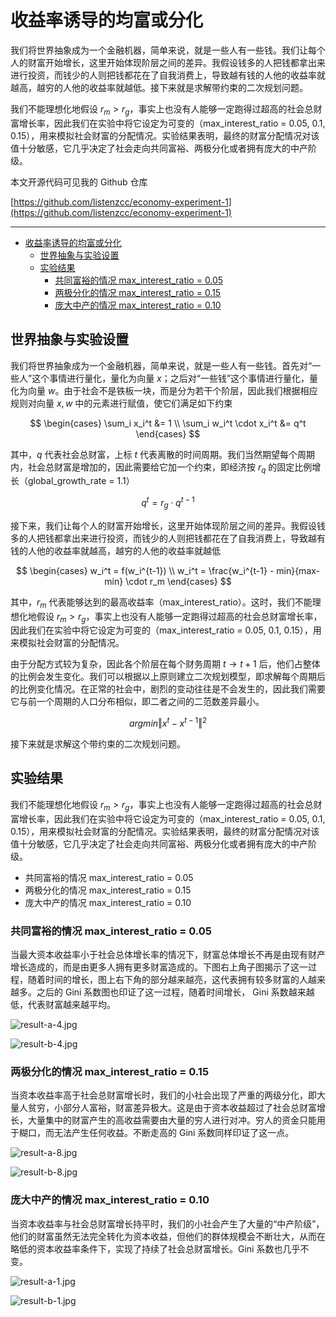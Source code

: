 # 收益率诱导的均富或分化

我们将世界抽象成为一个金融机器，简单来说，就是一些人有一些钱。我们让每个人的财富开始增长，这里开始体现阶层之间的差异。我假设钱多的人把钱都拿出来进行投资，而钱少的人则把钱都花在了自我消费上，导致越有钱的人他的收益率就越高，越穷的人他的收益率就越低。接下来就是求解带约束的二次规划问题。

我们不能理想化地假设 $r_m \gt r_g$，事实上也没有人能够一定跑得过超高的社会总财富增长率，因此我们在实验中将它设定为可变的（max_interest_ratio = 0.05, 0.1, 0.15），用来模拟社会财富的分配情况。实验结果表明，最终的财富分配情况对该值十分敏感，它几乎决定了社会走向共同富裕、两极分化或者拥有庞大的中产阶级。

本文开源代码可见我的 Github 仓库

[https://github.com/listenzcc/economy-experiment-1](https://github.com/listenzcc/economy-experiment-1)

---
- [收益率诱导的均富或分化](#收益率诱导的均富或分化)
  - [世界抽象与实验设置](#世界抽象与实验设置)
  - [实验结果](#实验结果)
    - [共同富裕的情况 max\_interest\_ratio = 0.05](#共同富裕的情况-max_interest_ratio--005)
    - [两极分化的情况 max\_interest\_ratio = 0.15](#两极分化的情况-max_interest_ratio--015)
    - [庞大中产的情况 max\_interest\_ratio = 0.10](#庞大中产的情况-max_interest_ratio--010)


## 世界抽象与实验设置

我们将世界抽象成为一个金融机器，简单来说，就是一些人有一些钱。首先对“一些人”这个事情进行量化，量化为向量 $x$；之后对“一些钱”这个事情进行量化，量化为向量 $w$。由于社会不是铁板一块，而是分为若干个阶层，因此我们根据相应规则对向量 $x, w$ 中的元素进行赋值，使它们满足如下约束

$$
\begin{cases}
\sum_i x_i^t &= 1 \\
\sum_i w_i^t \cdot x_i^t &= q^t
\end{cases}
$$

其中，$q$ 代表社会总财富，上标 $t$ 代表离散的时间周期。我们当然期望每个周期内，社会总财富是增加的，因此需要给它加一个约束，即经济按 $r_q$ 的固定比例增长（global_growth_rate = 1.1）

$$
q^t = r_g \cdot q^{t-1}
$$

接下来，我们让每个人的财富开始增长，这里开始体现阶层之间的差异。我假设钱多的人把钱都拿出来进行投资，而钱少的人则把钱都花在了自我消费上，导致越有钱的人他的收益率就越高，越穷的人他的收益率就越低

$$
\begin{cases}
w_i^t = f(w_i^{t-1}) \\
w_i^t = \frac{w_i^{t-1} - min}{max-min} \cdot r_m
\end{cases}
$$

其中，$r_m$ 代表能够达到的最高收益率（max_interest_ratio）。这时，我们不能理想化地假设 $r_m \gt r_g$，事实上也没有人能够一定跑得过超高的社会总财富增长率，因此我们在实验中将它设定为可变的（max_interest_ratio = 0.05, 0.1, 0.15），用来模拟社会财富的分配情况。

由于分配方式较为复杂，因此各个阶层在每个财务周期 $t \rightarrow t+1$ 后，他们占整体的比例会发生变化。我们可以根据以上原则建立二次规划模型，即求解每个周期后的比例变化情况。在正常的社会中，剧烈的变动往往是不会发生的，因此我们需要它与前一个周期的人口分布相似，即二者之间的二范数差异最小。

$$
argmin \Vert
x^t - x^{t-1}
\Vert ^2
$$

接下来就是求解这个带约束的二次规划问题。

## 实验结果

我们不能理想化地假设 $r_m \gt r_g$，事实上也没有人能够一定跑得过超高的社会总财富增长率，因此我们在实验中将它设定为可变的（max_interest_ratio = 0.05, 0.1, 0.15），用来模拟社会财富的分配情况。实验结果表明，最终的财富分配情况对该值十分敏感，它几乎决定了社会走向共同富裕、两极分化或者拥有庞大的中产阶级。

- 共同富裕的情况 max_interest_ratio = 0.05
- 两极分化的情况 max_interest_ratio = 0.15
- 庞大中产的情况 max_interest_ratio = 0.10

### 共同富裕的情况 max_interest_ratio = 0.05

当最大资本收益率小于社会总体增长率的情况下，财富总体增长不再是由现有财产增长造成的，而是由更多人拥有更多财富造成的。下图右上角子图揭示了这一过程，随着时间的增长，图上右下角的部分越来越亮，这代表拥有较多财富的人越来越多。之后的 Gini 系数图也印证了这一过程，随着时间增长， Gini 系数越来越低，代表财富越来越平均。

![result-a-4.jpg](%E6%94%B6%E7%9B%8A%E7%8E%87%E8%AF%B1%E5%AF%BC%E7%9A%84%E5%9D%87%E5%AF%8C%E6%88%96%E5%88%86%E5%8C%96%20ae149ce5a1ff42cda4f1e9b61abd4b0a/result-a-4.jpg)

![result-b-4.jpg](%E6%94%B6%E7%9B%8A%E7%8E%87%E8%AF%B1%E5%AF%BC%E7%9A%84%E5%9D%87%E5%AF%8C%E6%88%96%E5%88%86%E5%8C%96%20ae149ce5a1ff42cda4f1e9b61abd4b0a/result-b-4.jpg)

### 两极分化的情况 max_interest_ratio = 0.15

当资本收益率高于社会总财富增长时，我们的小社会出现了严重的两级分化，即大量人贫穷，小部分人富裕，财富差异极大。这是由于资本收益超过了社会总财富增长，大量集中的财富产生的高收益需要由大量的穷人进行对冲。穷人的资金只能用于糊口，而无法产生任何收益。不断走高的 Gini 系数同样印证了这一点。

![result-a-8.jpg](%E6%94%B6%E7%9B%8A%E7%8E%87%E8%AF%B1%E5%AF%BC%E7%9A%84%E5%9D%87%E5%AF%8C%E6%88%96%E5%88%86%E5%8C%96%20ae149ce5a1ff42cda4f1e9b61abd4b0a/result-a-8.jpg)

![result-b-8.jpg](%E6%94%B6%E7%9B%8A%E7%8E%87%E8%AF%B1%E5%AF%BC%E7%9A%84%E5%9D%87%E5%AF%8C%E6%88%96%E5%88%86%E5%8C%96%20ae149ce5a1ff42cda4f1e9b61abd4b0a/result-b-8.jpg)

### 庞大中产的情况 max_interest_ratio = 0.10

当资本收益率与社会总财富增长持平时，我们的小社会产生了大量的“中产阶级”，他们的财富虽然无法完全转化为资本收益，但他们的群体规模会不断壮大，从而在略低的资本收益率条件下，实现了持续了社会总财富增长。Gini 系数也几乎不变。

![result-a-1.jpg](%E6%94%B6%E7%9B%8A%E7%8E%87%E8%AF%B1%E5%AF%BC%E7%9A%84%E5%9D%87%E5%AF%8C%E6%88%96%E5%88%86%E5%8C%96%20ae149ce5a1ff42cda4f1e9b61abd4b0a/result-a-1.jpg)

![result-b-1.jpg](%E6%94%B6%E7%9B%8A%E7%8E%87%E8%AF%B1%E5%AF%BC%E7%9A%84%E5%9D%87%E5%AF%8C%E6%88%96%E5%88%86%E5%8C%96%20ae149ce5a1ff42cda4f1e9b61abd4b0a/result-b-1.jpg)
